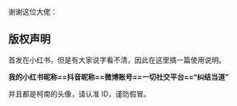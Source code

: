 谢谢这位大佬：



## 版权声明

首发在小红书，但是有大家说字看不清，因此在这里搞一篇使用说明。

**我的小红书昵称==抖音昵称==微博账号==一切社交平台==“纠结当道”**

并且都是柯南的头像，请认准 ID，谨防假冒。

